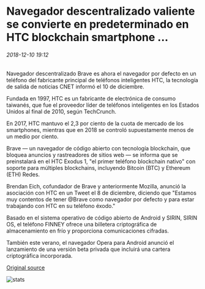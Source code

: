 # Navegador descentralizado valiente se convierte en predeterminado en HTC blockchain smartphone ...

###### 2018-12-10 19:12

Navegador descentralizado Brave es ahora el navegador por defecto en un teléfono del fabricante principal de teléfonos inteligentes HTC, la tecnología de salida de noticias CNET informó el 10 de diciembre.

Fundada en 1997, HTC es un fabricante de electrónica de consumo taiwanés, que fue el proveedor líder de teléfonos inteligentes en los Estados Unidos al final de 2010, según TechCrunch.

En 2017, HTC mantuvo el 2,3 por ciento de la cuota de mercado de los smartphones, mientras que en 2018 se controló supuestamente menos de un medio por ciento.

Brave — un navegador de código abierto con tecnología blockchain, que bloquea anuncios y rastreadores de sitios web — se informa que se preinstalará en el HTC Exodus 1, "el primer teléfono blockchain nativo" con soporte para múltiples blockchains, incluyendo Bitcoin (BTC) y Ethereum (ETH) Redes.

Brendan Eich, cofundador de Brave y anteriormente Mozilla, anunció la asociación con HTC en un Tweet el 8 de diciembre, diciendo que "Estamos muy contentos de tener @Brave como navegador por defecto y para estar trabajando con HTC en su teléfono éxodo."

Basado en el sistema operativo de código abierto de Android y SIRIN, SIRIN OS, el teléfono FINNEY ofrece una billetera criptográfica de almacenamiento en frío y proporciona comunicaciones cifradas.

También este verano, el navegador Opera para Android anunció el lanzamiento de una versión beta privada que incluirá una cartera criptográfica incorporada.

[Original source](https://cointelegraph.com/news/decentralized-browser-brave-becomes-default-on-htc-blockchain-smartphone)

![stats](https://c.statcounter.com/11760860/0/a89fa40b/1/ "stats")